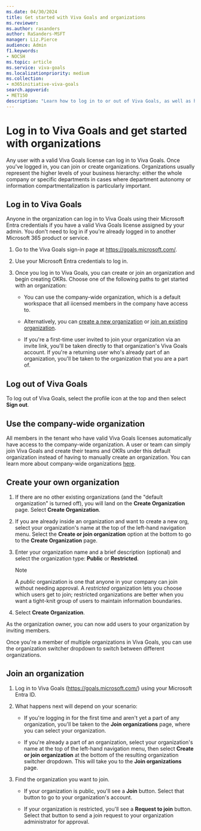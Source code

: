 ```yaml
---
ms.date: 04/30/2024
title: Get started with Viva Goals and organizations
ms.reviewer: 
ms.author: rasanders
author: RaSanders-MSFT
manager: Liz.Pierce
audience: Admin
f1.keywords:
- NOCSH
ms.topic: article
ms.service: viva-goals
ms.localizationpriority: medium
ms.collection:  
- m365initiative-viva-goals  
search.appverid:
- MET150
description: "Learn how to log in to or out of Viva Goals, as well as how to create and join organizations."
---
```


# Log in to Viva Goals and get started with organizations

Any user with a valid Viva Goals license can log in to Viva Goals. Once you've logged in, you can join or create organizations. Organizations usually represent the higher levels of your business hierarchy: either the whole company or specific departments in cases where department autonomy or information compartmentalization is particularly important.

## Log in to Viva Goals

Anyone in the organization can log in to Viva Goals using their Microsoft Entra credentials if you have a valid Viva Goals license assigned by your admin. You don't need to log in if you're already logged in to another Microsoft 365 product or service.

1. Go to the Viva Goals sign-in page at https://goals.microsoft.com/.

1. Use your Microsoft Entra credentials to log in.

1. Once you log in to Viva Goals, you can create or join an organization and begin creating OKRs. Choose one of the following paths to get started with an organization:

    * You can use the company-wide organization, which is a default workspace that all iicensed members in the company have access to.

    * Alternatively, you can [create a new organization](#create-your-own-organization) or [join an existing organization](#join-an-organization).

    * If you're a first-time user invited to join your organization via an invite link, you'll be taken directly to that organization's Viva Goals account. If you're a returning user who's already part of an organization, you'll be taken to the organization that you are a part of.

## Log out of Viva Goals

To log out of Viva Goals, select the profile icon at the top and then select **Sign out**.

## Use the company-wide organization

All members in the tenant who have valid Viva Goals licenses automatically have access to the company-wide organization. A user or team can simply join Viva Goals and create their teams and OKRs under this default organization instead of having to manually create an organization. You can learn more about company-wide organizations [here](company-wide-organization.md).

## Create your own organization

1. If there are no other existing organizations (and the "default organization" is turned off), you will land on the **Create Organization** page. Select **Create Organization**.

1. If you are already inside an organization and want to create a new org, select your organization's name at the top of the left-hand navigation menu. Select the **Create or join organization** option at the bottom to go to the **Create Organization** page.

1. Enter your organization name and a brief description (optional) and select the organization type: **Public** or **Restricted**.

    > [!NOTE]
    > A *public* organization is one that anyone in your company can join without needing approval. A *restricted* organization lets you choose which users get to join; restricted organizations are better when you want a tight-knit group of users to maintain information boundaries.

1. Select **Create Organization**.

As the organization owner, you can now add users to your organization by inviting members.

Once you're a member of multiple organizations in Viva Goals, you can use the organization switcher dropdown to switch between different organizations.

## Join an organization

1. Log in to Viva Goals (https://goals.microsoft.com/) using your Microsoft Entra ID.

1. What happens next will depend on your scenario:

    * If you're logging in for the first time and aren't yet a part of any organization, you'll be taken to the **Join organizations** page, where you can select your organization.

    * If you're already a part of an organization, select your organization's name at the top of the left-hand navigation menu, then select **Create or join organization** at the bottom of the resulting organization switcher dropdown. This will take you to the **Join organizations** page.

1. Find the organization you want to join.

    * If your organization is public, you'll see a **Join** button. Select that button to go to your organization's account.

    * If your organization is restricted, you'll see a **Request to join** button. Select that button to send a join request to your organization administrator for approval.
